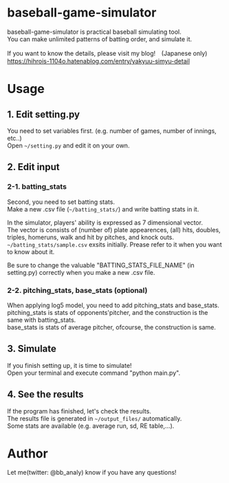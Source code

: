 # baseball-game-simulator
baseball-game-simulator is practical baseball simulating tool.  
You can make unlimited patterns of batting order, and simulate it.   

If you want to know the details, please visit my blog!　(Japanese only)  
https://hihrois-1104o.hatenablog.com/entry/yakyuu-simyu-detail   

# Usage
## 1. Edit setting.py
You need to set variables first. (e.g. number of games, number of innings, etc..)  
Open `~/setting.py` and edit it on your own.  

## 2. Edit input
### 2-1. batting_stats
Second, you need to set batting stats.  
Make a new .csv file (`~/batting_stats/`) and write batting stats in it.  
  
In the simulator, players' ability is expressed as 7 dimensional vector.  
The vector is consists of (number of) plate appearences, (all) hits, doubles, triples, homeruns, walk and hit by pitches, and knock outs.  
`~/batting_stats/sample.csv` exsits initially. Prease refer to it when you want to know about it.  
  
Be sure to change the valuable "BATTING_STATS_FILE_NAME" (in setting.py) correctly when you make a new .csv file.  

### 2-2. pitching_stats, base_stats (optional)
When applying log5 model, you need to add pitching_stats and base_stats.  
pitching_stats is stats of opponents'pitcher, and the construction is the same with batting_stats.  
base_stats is stats of average pitcher, ofcourse, the construction is same.  

## 3. Simulate
If you finish setting up, it is time to simulate!  
Open your terminal and execute command "python main.py".

## 4. See the results
If the program has finished, let's check the results.  
The results file is generated in `~/output_files/` automatically.  
Some stats are available (e.g. average run, sd, RE table,...).

# Author
Let me(twitter: @bb_analy) know if you have any questions!
